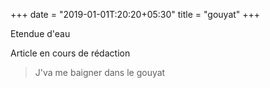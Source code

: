 +++
date = "2019-01-01T:20:20+05:30"
title = "gouyat"
+++

Etendue d'eau
<!--more-->
Article en cours de rédaction

> J'va me baigner dans le gouyat